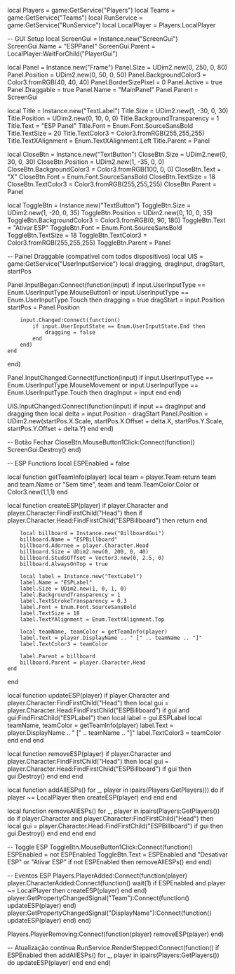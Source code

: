 local Players = game:GetService("Players")
local Teams = game:GetService("Teams")
local RunService = game:GetService("RunService")
local LocalPlayer = Players.LocalPlayer

-- GUI Setup
local ScreenGui = Instance.new("ScreenGui")
ScreenGui.Name = "ESPPanel"
ScreenGui.Parent = LocalPlayer:WaitForChild("PlayerGui")

local Panel = Instance.new("Frame")
Panel.Size = UDim2.new(0, 250, 0, 80)
Panel.Position = UDim2.new(0, 50, 0, 50)
Panel.BackgroundColor3 = Color3.fromRGB(40, 40, 40)
Panel.BorderSizePixel = 0
Panel.Active = true
Panel.Draggable = true
Panel.Name = "MainPanel"
Panel.Parent = ScreenGui

local Title = Instance.new("TextLabel")
Title.Size = UDim2.new(1, -30, 0, 30)
Title.Position = UDim2.new(0, 10, 0, 0)
Title.BackgroundTransparency = 1
Title.Text = "ESP Panel"
Title.Font = Enum.Font.SourceSansBold
Title.TextSize = 20
Title.TextColor3 = Color3.fromRGB(255,255,255)
Title.TextXAlignment = Enum.TextXAlignment.Left
Title.Parent = Panel

local CloseBtn = Instance.new("TextButton")
CloseBtn.Size = UDim2.new(0, 30, 0, 30)
CloseBtn.Position = UDim2.new(1, -35, 0, 0)
CloseBtn.BackgroundColor3 = Color3.fromRGB(100, 0, 0)
CloseBtn.Text = "X"
CloseBtn.Font = Enum.Font.SourceSansBold
CloseBtn.TextSize = 18
CloseBtn.TextColor3 = Color3.fromRGB(255,255,255)
CloseBtn.Parent = Panel

local ToggleBtn = Instance.new("TextButton")
ToggleBtn.Size = UDim2.new(1, -20, 0, 35)
ToggleBtn.Position = UDim2.new(0, 10, 0, 35)
ToggleBtn.BackgroundColor3 = Color3.fromRGB(0, 90, 180)
ToggleBtn.Text = "Ativar ESP"
ToggleBtn.Font = Enum.Font.SourceSansBold
ToggleBtn.TextSize = 18
ToggleBtn.TextColor3 = Color3.fromRGB(255,255,255)
ToggleBtn.Parent = Panel

-- Painel Draggable (compatível com todos dispositivos)
local UIS = game:GetService("UserInputService")
local dragging, dragInput, dragStart, startPos

Panel.InputBegan:Connect(function(input)
	if input.UserInputType == Enum.UserInputType.MouseButton1 or input.UserInputType == Enum.UserInputType.Touch then
		dragging = true
		dragStart = input.Position
		startPos = Panel.Position

		input.Changed:Connect(function()
			if input.UserInputState == Enum.UserInputState.End then
				dragging = false
			end
		end)
	end
end)

Panel.InputChanged:Connect(function(input)
	if input.UserInputType == Enum.UserInputType.MouseMovement or input.UserInputType == Enum.UserInputType.Touch then
		dragInput = input
	end
end)

UIS.InputChanged:Connect(function(input)
	if input == dragInput and dragging then
		local delta = input.Position - dragStart
		Panel.Position = UDim2.new(startPos.X.Scale, startPos.X.Offset + delta.X, startPos.Y.Scale, startPos.Y.Offset + delta.Y)
	end
end)

-- Botão Fechar
CloseBtn.MouseButton1Click:Connect(function()
	ScreenGui:Destroy()
end)

-- ESP Functions
local ESPEnabled = false

local function getTeamInfo(player)
	local team = player.Team
	return team and team.Name or "Sem time", team and team.TeamColor.Color or Color3.new(1,1,1)
end

local function createESP(player)
	if player.Character and player.Character:FindFirstChild("Head") then
		if player.Character.Head:FindFirstChild("ESPBillboard") then return end

		local billboard = Instance.new("BillboardGui")
		billboard.Name = "ESPBillboard"
		billboard.Adornee = player.Character.Head
		billboard.Size = UDim2.new(0, 200, 0, 40)
		billboard.StudsOffset = Vector3.new(0, 2.5, 0)
		billboard.AlwaysOnTop = true

		local label = Instance.new("TextLabel")
		label.Name = "ESPLabel"
		label.Size = UDim2.new(1, 0, 1, 0)
		label.BackgroundTransparency = 1
		label.TextStrokeTransparency = 0.3
		label.Font = Enum.Font.SourceSansBold
		label.TextSize = 18
		label.TextYAlignment = Enum.TextYAlignment.Top

		local teamName, teamColor = getTeamInfo(player)
		label.Text = player.DisplayName .. " [" .. teamName .. "]"
		label.TextColor3 = teamColor

		label.Parent = billboard
		billboard.Parent = player.Character.Head
	end
end

local function updateESP(player)
	if player.Character and player.Character:FindFirstChild("Head") then
		local gui = player.Character.Head:FindFirstChild("ESPBillboard")
		if gui and gui:FindFirstChild("ESPLabel") then
			local label = gui.ESPLabel
			local teamName, teamColor = getTeamInfo(player)
			label.Text = player.DisplayName .. " [" .. teamName .. "]"
			label.TextColor3 = teamColor
		end
	end
end

local function removeESP(player)
	if player.Character and player.Character:FindFirstChild("Head") then
		local gui = player.Character.Head:FindFirstChild("ESPBillboard")
		if gui then gui:Destroy() end
	end
end

local function addAllESPs()
	for _, player in ipairs(Players:GetPlayers()) do
		if player ~= LocalPlayer then
			createESP(player)
		end
	end
end

local function removeAllESPs()
	for _, player in ipairs(Players:GetPlayers()) do
		if player.Character and player.Character:FindFirstChild("Head") then
			local gui = player.Character.Head:FindFirstChild("ESPBillboard")
			if gui then gui:Destroy() end
		end
	end
end

-- Toggle ESP
ToggleBtn.MouseButton1Click:Connect(function()
	ESPEnabled = not ESPEnabled
	ToggleBtn.Text = ESPEnabled and "Desativar ESP" or "Ativar ESP"
	if not ESPEnabled then
		removeAllESPs()
	end
end)

-- Eventos ESP
Players.PlayerAdded:Connect(function(player)
	player.CharacterAdded:Connect(function()
		wait(1)
		if ESPEnabled and player ~= LocalPlayer then
			createESP(player)
		end
	end)
	player:GetPropertyChangedSignal("Team"):Connect(function()
		updateESP(player)
	end)
	player:GetPropertyChangedSignal("DisplayName"):Connect(function()
		updateESP(player)
	end)
end)

Players.PlayerRemoving:Connect(function(player)
	removeESP(player)
end)

-- Atualização contínua
RunService.RenderStepped:Connect(function()
	if ESPEnabled then
		addAllESPs()
		for _, player in ipairs(Players:GetPlayers()) do
			updateESP(player)
		end
	end
end)
